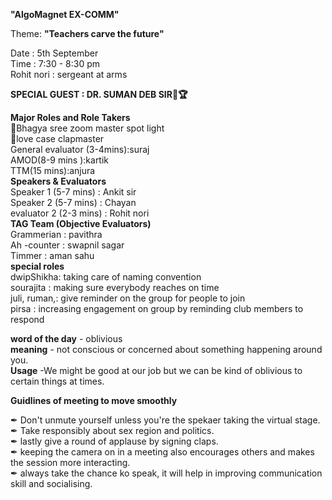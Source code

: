 **"AlgoMagnet  EX-COMM"**                                          

Theme: **"Teachers carve the future"**                           		
 
Date                    :               5th September	                                                         
Time                    :             	7:30 - 8:30 pm	                                                                           
Rohit nori              :               sergeant at arms                                                    

**SPECIAL GUEST       :   DR. SUMAN DEB SIR🥇🏆**                


**Major Roles and Role Takers**                                                 	                                                            
🧨Bhagya sree zoom master spot light                                                                               
🧨love case clapmaster                                                                                                                                                                         
General evaluator (3-4mins):suraj                                                                                                                                                          		
AMOD(8-9 mins ):kartik                                                                                                                                                                          	
TTM(15 mins):anjura                                                                                                                                                                                                                                                                                                                                        	
**Speakers & Evaluators**                                                                                                                                                                            
Speaker 1   (5-7 mins)                 : Ankit sir	                                                                                                                                             	
Speaker 2   (5-7 mins)                 : Chayan	                                                                                                                                                
evaluator 2 (2-3 mins)                 :  Rohit nori                                                                                                                                                                                                                                                                                           
**TAG Team (Objective Evaluators)**		                                                                                                                                                                
 Grammerian    :      pavithra                                                                                                                                                                    		
Ah -counter    :      swapnil sagar 	                                                                                                                                                             
  Timmer       :       aman sahu                                                                                                                                                                                                                                                                                                                                           
**special roles**                                                                                                                                                                                
dwipShikha:	taking care of naming convention                                                                                                                                                        
sourajita :	making sure everybody reaches on time                                                                                                                                                  
juli, ruman,:	give reminder on the group for people to join	                                                                                                                                       
pirsa	    :   increasing engagement on group by reminding club members to respond                                                                                                                             

**word of the day** - oblivious		                                                                                                                                                               
**meaning** - not conscious or concerned about something happening around you.	                                                                        	                                        
**Usage**   -We might be good at our job but we can be kind of oblivious to certain things at times.	                                                                                                                                                  

**Guidlines of meeting to move smoothly**                                                             

✒ Don't unmute yourself unless you're the spekaer taking the virtual stage.                                                                                   
✒ Take responsibly about sex region and politics.                                                                                   
✒ lastly give a round of applause by signing claps.                                                                                           
✒ keeping the camera on in a meeting also encourages others and makes the session more interacting.                                                                              
✒ always take the chance ko speak, it will help in improving communication skill and socialising.                                                                                     

